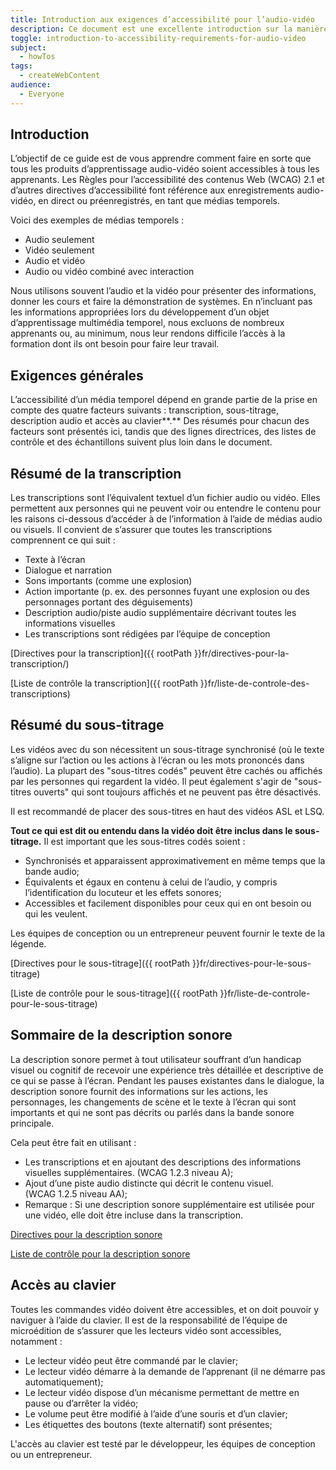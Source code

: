 ```yaml
---
title: Introduction aux exigences d’accessibilité pour l’audio-vidéo
description: Ce document est une excellente introduction sur la manière de rendre la vidéo accessible à un public de conseillers en communication se situant entre l'auteur Web et l'expert en contenu.
toggle: introduction-to-accessibility-requirements-for-audio-video
subject:
  - howTos
tags:
  - createWebContent
audience:
  - Everyone
---
```


## Introduction

L’objectif de ce guide est de vous apprendre comment faire en sorte que tous les produits d’apprentissage audio-vidéo soient accessibles à tous les apprenants. Les Règles pour l’accessibilité des contenus Web (WCAG) 2.1 et d’autres directives d’accessibilité font référence aux enregistrements audio-vidéo, en direct ou préenregistrés, en tant que médias temporels.

Voici des exemples de médias temporels :

- Audio seulement
- Vidéo seulement
- Audio et vidéo
- Audio ou vidéo combiné avec interaction

Nous utilisons souvent l’audio et la vidéo pour présenter des informations, donner les cours et faire la démonstration de systèmes. En n’incluant pas les informations appropriées lors du développement d’un objet d’apprentissage multimédia temporel, nous excluons de nombreux apprenants ou, au minimum, nous leur rendons difficile l’accès à la formation dont ils ont besoin pour faire leur travail.

## Exigences générales

L’accessibilité d’un média temporel dépend en grande partie de la prise en compte des quatre facteurs suivants : transcription, sous-titrage, description audio et accès au clavier**.** Des résumés pour chacun des facteurs sont présentés ici, tandis que des lignes directrices, des listes de contrôle et des échantillons suivent plus loin dans le document.

## Résumé de la transcription

Les transcriptions sont l’équivalent textuel d’un fichier audio ou vidéo. Elles permettent aux personnes qui ne peuvent voir ou entendre le contenu pour les raisons ci-dessous d’accéder à de l’information à l’aide de médias audio ou visuels. Il convient de s’assurer que toutes les transcriptions comprennent ce qui suit :

- Texte à l’écran
- Dialogue et narration
- Sons importants (comme une explosion)
- Action importante (p. ex. des personnes fuyant une explosion ou des personnages portant des déguisements)
- Description audio/piste audio supplémentaire décrivant toutes les informations visuelles
- Les transcriptions sont rédigées par l’équipe de conception

[Directives pour la transcription]({{ rootPath }}fr/directives-pour-la-transcription/)

[Liste de contrôle la transcription]({{ rootPath }}fr/liste-de-controle-des-transcriptions)

## Résumé du sous-titrage

Les vidéos avec du son nécessitent un sous-titrage synchronisé (où le texte s’aligne sur l’action ou les actions à l’écran ou les mots prononcés dans l’audio). La plupart des "sous-titres codés" peuvent être cachés ou affichés par les personnes qui regardent la vidéo. Il peut également s'agir de "sous-titres ouverts" qui sont toujours affichés et ne peuvent pas être désactivés.

Il est recommandé de placer des sous-titres en haut des vidéos ASL et LSQ.

**Tout ce qui est dit ou entendu dans la vidéo doit être inclus dans le sous-titrage.** Il est important que les sous-titres codés soient :

- Synchronisés et apparaissent approximativement en même temps que la bande audio;
- Équivalents et égaux en contenu à celui de l’audio, y compris l’identification du locuteur et les effets sonores;
- Accessibles et facilement disponibles pour ceux qui en ont besoin ou qui les veulent.

Les équipes de conception ou un entrepreneur peuvent fournir le texte de la légende.

[Directives pour le sous-titrage]({{ rootPath }}fr/directives-pour-le-sous-titrage)

[Liste de contrôle pour le sous-titrage]({{ rootPath }}fr/liste-de-controle-pour-le-sous-titrage)

## Sommaire de la description sonore

La description sonore permet à tout utilisateur souffrant d’un handicap visuel ou cognitif de recevoir une expérience très détaillée et descriptive de ce qui se passe à l’écran. Pendant les pauses existantes dans le dialogue, la description sonore fournit des informations sur les actions, les personnages, les changements de scène et le texte à l’écran qui sont importants et qui ne sont pas décrits ou parlés dans la bande sonore principale.

Cela peut être fait en utilisant :

- Les transcriptions et en ajoutant des descriptions des informations visuelles supplémentaires. (WCAG 1.2.3 niveau A);
- Ajout d’une piste audio distincte qui décrit le contenu visuel. (WCAG 1.2.5 niveau AA);
- Remarque : Si une description sonore supplémentaire est utilisée pour une vidéo, elle doit être incluse dans la transcription.

[Directives pour la description sonore]({{rootPath}}fr/directives-pour-la-description-sonore)

[Liste de contrôle pour la description sonore]({{rootPath}}fr/directives-pour-la-description-sonore#liste-de-contr%C3%B4le-pour-la-description-sonore)

## Accès au clavier

Toutes les commandes vidéo doivent être accessibles, et on doit pouvoir y naviguer à l’aide du clavier. Il est de la responsabilité de l’équipe de microédition de s’assurer que les lecteurs vidéo sont accessibles, notamment :

- Le lecteur vidéo peut être commandé par le clavier;
- Le lecteur vidéo démarre à la demande de l’apprenant (il ne démarre pas automatiquement);
- Le lecteur vidéo dispose d’un mécanisme permettant de mettre en pause ou d’arrêter la vidéo;
- Le volume peut être modifié à l’aide d’une souris et d’un clavier;
- Les étiquettes des boutons (texte alternatif) sont présentes;

L'accès au clavier est testé par le développeur, les équipes de conception ou un entrepreneur.
